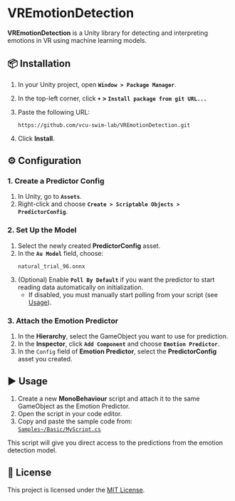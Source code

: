 # VREmotionDetection

**VREmotionDetection** is a Unity library for detecting and interpreting emotions in VR using machine learning models.  


## 📦 Installation

1. In your Unity project, open **`Window > Package Manager`**.  
2. In the top-left corner, click **`+` > `Install package from git URL...`**  
3. Paste the following URL:  

   ```
   https://github.com/vcu-swim-lab/VREmotionDetection.git
   ```

4. Click **Install**.


## ⚙️ Configuration

### 1. Create a Predictor Config
1. In Unity, go to **`Assets`**.  
2. Right-click and choose **`Create > Scriptable Objects > PredictorConfig`**.

### 2. Set Up the Model
1. Select the newly created **PredictorConfig** asset.  
2. In the **`Au Model`** field, choose:  
   ```
   natural_trial_96.onnx
   ```
3. (Optional) Enable **`Poll By Default`** if you want the predictor to start reading data automatically on initialization.  
   - If disabled, you must manually start polling from your script (see [Usage](#-usage)).

### 3. Attach the Emotion Predictor
1. In the **Hierarchy**, select the GameObject you want to use for prediction.  
2. In the **Inspector**, click **`Add Component`** and choose **`Emotion Predictor`**.  
3. In the `Config` field of **Emotion Predictor**, select the **PredictorConfig** asset you created.


## ▶ Usage

1. Create a new **MonoBehaviour** script and attach it to the same GameObject as the Emotion Predictor.  
2. Open the script in your code editor.  
3. Copy and paste the sample code from:  
   [`Samples~/Basic/MyScript.cs`](./Samples~/Basic/MyScript.cs)  

This script will give you direct access to the predictions from the emotion detection model.


## 📝 License

This project is licensed under the [MIT License](./LICENSE).
